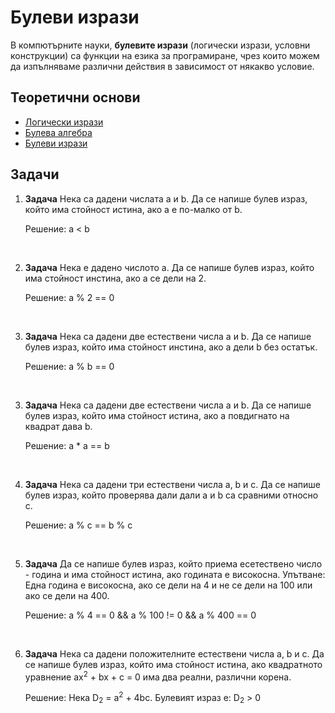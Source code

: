 # Булеви изрази

В компютърните науки, **булевите изрази** (логически изрази, условни конструкции) са функции на езика за програмиране, чрез които можем да изпълняваме различни действия в зависимост от някакво условие.

## Теоретични основи

- [Логически изрази](https://programist.alle.bg/uroci/bool/)
- [Булева алгебра](https://en.wikipedia.org/wiki/Boolean_algebra)
- [Булеви изрази](https://ucha.se/watch/10088/bulevi-izrazi-operatsii-za-sravnenie)

## Задачи
1. **Задача** Нека са дадени числата a и b. Да се напише булев израз, който има стойност истина, ако а е по-малко от b.
	
	Решение: a < b

<br>

2. **Задача** Нека е дадено числото а. Да се напише булев израз, който има стойност инстина, ако а се дели на 2.

	Решение: a % 2 == 0

<br>

3. **Задача** Нека са дадени две естествени числа a и b. Да се напише булев израз, който има стойност инстина, ако а дели b без остатък.

	Решение: a % b == 0

<br>

3. **Задача** Нека са дадени две естествени числа a и b. Да се напише булев израз, който има стойност истина, ако a повдигнато на квадрат дава b.

	Решение: a * a == b

<br>

4. **Задача** Нека са дадени три естествени числа a, b и c. Да се напише булев израз, който проверява дали дали a и b са сравними относно c.

	Решение: a % c == b % c

<br>

5. **Задача** Да се напише булев израз, който приема есетествено число - година и има стойност истина, ако годината е високосна. Упътване: Една година е високосна, ако се дели на 4 и не се дели на 100 или ако се дели на 400.

	Решение: a % 4 == 0 && a % 100 != 0 && a % 400 == 0

<br>

6. **Задача** Нека са дадени положителните естествени числа a, b и c. Да се напише булев израз, който има стойност истина, ако квадратното уравнение ax<sup>2</sup> + bx + c = 0 има два реални, различни корена.

	Решение:  Нека D<sub>2</sub> = а<sup>2</sup> + 4bc. Булевият израз е: D<sub>2</sub> > 0


